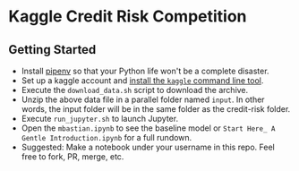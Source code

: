 # Kaggle Credit Risk Competition

## Getting Started

 * Install [pipenv](https://pipenv-fork.readthedocs.io/en/latest/) so that your Python life won't be a complete disaster.
 * Set up a kaggle account and [install the `kaggle` command line tool](https://github.com/Kaggle/kaggle-api).
 * Execute the `download_data.sh` script to download the archive.
 * Unzip the above data file in a parallel folder named `input`. In other words, the input folder will be in the same folder as the credit-risk folder.
 * Execute `run_jupyter.sh` to launch Jupyter.
 * Open the `mbastian.ipynb` to see the baseline model or `Start Here_ A Gentle Introduction.ipynb` for a full rundown.
 * Suggested: Make a notebook under your username in this repo. Feel free to fork, PR, merge, etc.
